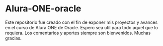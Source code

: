 # Alura-ONE-oracle

Este repositorio fue creado con el fin de exponer mis proyectos y avances en el curso de Alura ONE de Oracle.
Espero sea util para todo aquel que lo requiera.
Los comentarios y aportes siempre son bienvenidos.
Muchas gracias.
